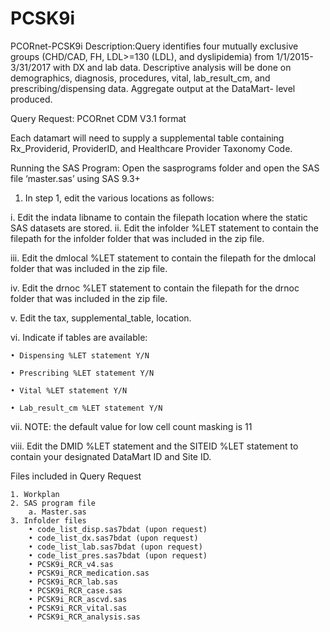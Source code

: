 # PCSK9i
PCORnet-PCSK9i
Description:Query identifies four mutually exclusive groups (CHD/CAD, FH, LDL>=130 (LDL), and dyslipidemia) from 1/1/2015-3/31/2017 with 
DX and lab data. Descriptive analysis will be done on demographics, diagnosis, procedures, vital, lab_result_cm, and prescribing/dispensing data. Aggregate output at the DataMart- level produced.

Query Request:
PCORnet CDM V3.1 format

Each datamart will need to supply a supplemental table containing Rx_Providerid, ProviderID, and Healthcare Provider Taxonomy Code.

Running the SAS Program:
Open the sasprograms folder and open the SAS file ‘master.sas’ using SAS 9.3+

1. In step 1, edit the various locations as follows:

  i. Edit the indata libname to contain the filepath location where the static SAS datasets are stored.
  ii. Edit the infolder %LET statement to contain the filepath for the infolder folder that was included in the zip file.
	
  iii. Edit the dmlocal %LET statement to contain the filepath for the dmlocal folder that was included in the zip file.
	
  iv. Edit the drnoc %LET statement to contain the filepath for the drnoc folder that was included in the zip file.
	
  v. Edit the tax, supplemental_table, location.
	
  vi. Indicate if tables are available:
	
    • Dispensing %LET statement Y/N
		
    • Prescribing %LET statement Y/N
		
    • Vital %LET statement Y/N
		
    • Lab_result_cm %LET statement Y/N
		
  vii. NOTE: the default value for low cell count masking is 11
	
  viii. Edit the DMID %LET statement and the SITEID %LET statement to contain your designated DataMart ID and Site ID.

Files included in Query Request

	1. Workplan
	2. SAS program file
		a. Master.sas
	3. Infolder files
		• code_list_disp.sas7bdat (upon request)
		• code_list_dx.sas7bdat (upon request)
		• code_list_lab.sas7bdat (upon request)
		• code_list_pres.sas7bdat (upon request)
		• PCSK9i_RCR_v4.sas
		• PCSK9i_RCR_medication.sas
		• PCSK9i_RCR_lab.sas
		• PCSK9i_RCR_case.sas
		• PCSK9i_RCR_ascvd.sas
		• PCSK9i_RCR_vital.sas
		• PCSK9i_RCR_analysis.sas
